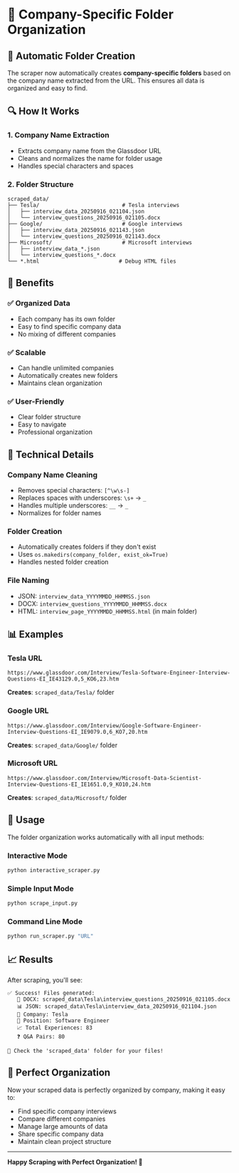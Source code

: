 # 🏢 Company-Specific Folder Organization

## 📁 Automatic Folder Creation

The scraper now automatically creates **company-specific folders** based on the company name extracted from the URL. This ensures all data is organized and easy to find.

## 🔍 How It Works

### 1. **Company Name Extraction**
- Extracts company name from the Glassdoor URL
- Cleans and normalizes the name for folder usage
- Handles special characters and spaces

### 2. **Folder Structure**
```
scraped_data/
├── Tesla/                          # Tesla interviews
│   ├── interview_data_20250916_021104.json
│   └── interview_questions_20250916_021105.docx
├── Google/                         # Google interviews
│   ├── interview_data_20250916_021143.json
│   └── interview_questions_20250916_021143.docx
├── Microsoft/                      # Microsoft interviews
│   ├── interview_data_*.json
│   └── interview_questions_*.docx
└── *.html                         # Debug HTML files
```

## 🎯 Benefits

### ✅ **Organized Data**
- Each company has its own folder
- Easy to find specific company data
- No mixing of different companies

### ✅ **Scalable**
- Can handle unlimited companies
- Automatically creates new folders
- Maintains clean organization

### ✅ **User-Friendly**
- Clear folder structure
- Easy to navigate
- Professional organization

## 🔧 Technical Details

### **Company Name Cleaning**
- Removes special characters: `[^\w\s-]`
- Replaces spaces with underscores: `\s+` → `_`
- Handles multiple underscores: `__` → `_`
- Normalizes for folder names

### **Folder Creation**
- Automatically creates folders if they don't exist
- Uses `os.makedirs(company_folder, exist_ok=True)`
- Handles nested folder creation

### **File Naming**
- JSON: `interview_data_YYYYMMDD_HHMMSS.json`
- DOCX: `interview_questions_YYYYMMDD_HHMMSS.docx`
- HTML: `interview_page_YYYYMMDD_HHMMSS.html` (in main folder)

## 📊 Examples

### **Tesla URL**
```
https://www.glassdoor.com/Interview/Tesla-Software-Engineer-Interview-Questions-EI_IE43129.0,5_KO6,23.htm
```
**Creates**: `scraped_data/Tesla/` folder

### **Google URL**
```
https://www.glassdoor.com/Interview/Google-Software-Engineer-Interview-Questions-EI_IE9079.0,6_KO7,20.htm
```
**Creates**: `scraped_data/Google/` folder

### **Microsoft URL**
```
https://www.glassdoor.com/Interview/Microsoft-Data-Scientist-Interview-Questions-EI_IE1651.0,9_KO10,24.htm
```
**Creates**: `scraped_data/Microsoft/` folder

## 🚀 Usage

The folder organization works automatically with all input methods:

### **Interactive Mode**
```bash
python interactive_scraper.py
```

### **Simple Input Mode**
```bash
python scrape_input.py
```

### **Command Line Mode**
```bash
python run_scraper.py "URL"
```

## 📈 Results

After scraping, you'll see:
```
✅ Success! Files generated:
   📄 DOCX: scraped_data\Tesla\interview_questions_20250916_021105.docx
   📊 JSON: scraped_data\Tesla\interview_data_20250916_021104.json
   🏢 Company: Tesla
   💼 Position: Software Engineer
   📈 Total Experiences: 83
   ❓ Q&A Pairs: 80

📁 Check the 'scraped_data' folder for your files!
```

## 🎉 Perfect Organization

Now your scraped data is perfectly organized by company, making it easy to:
- Find specific company interviews
- Compare different companies
- Manage large amounts of data
- Share specific company data
- Maintain clean project structure

---

**Happy Scraping with Perfect Organization! 🎯**
